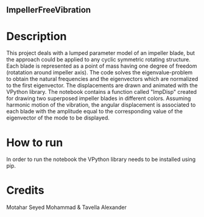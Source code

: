 ## ImpellerFreeVibration

# Description
This project deals with a lumped parameter model of an impeller blade, but the approach could be applied to any cyclic symmetric rotating structure.
Each blade is represented as a point of mass having one degree of freedom (rotatation around impeller axis). The code solves the eigenvalue-problem 
to obtain the natural frequencies and the eigenvectors which are normalized to the first eigenvector. The displacements are drawn and animated with 
the VPython library.
The notebook contains a function called "ImpDisp" created for drawing two superposed impeller blades in different colors.
Assuming harmonic motion of the vibration, the angular displacement is associated to each blade with the amplitude equal to the corresponding value 
of the eigenvector of the mode to be displayed.

# How to run
In order to run the notebook the VPython library needs to be installed using pip. 

# Credits
Motahar Seyed Mohammad & Tavella Alexander


